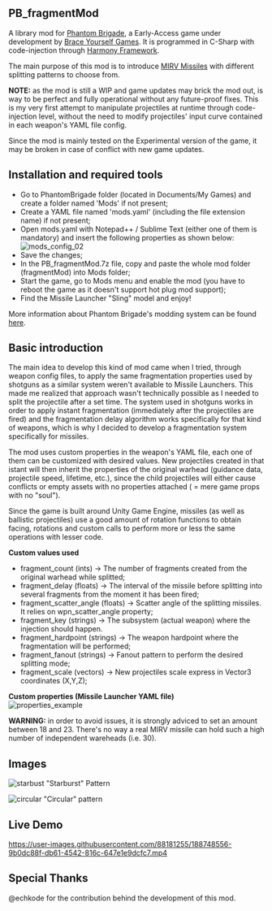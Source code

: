 ## PB_fragmentMod
A library mod for [Phantom Brigade](https://braceyourselfgames.com/phantom-brigade/), a Early-Access game under development by [Brace Yourself Games](https://braceyourselfgames.com). It is programmed in C-Sharp with code-injection through [Harmony Framework](https://harmony.pardeike.net/).

The main purpose of this mod is to introduce [MIRV Missiles](https://en.wikipedia.org/wiki/Multiple_independently_targetable_reentry_vehicle) with different splitting patterns to choose from.

<b>NOTE:</b> as the mod is still a WIP and game updates may brick the mod out, is way to be perfect and fully operational without any future-proof fixes. This is my very first attempt to manipulate projectiles at runtime through code-injection level, without the need to modify projectiles' input curve contained in each weapon's YAML file config.

Since the mod is mainly tested on the Experimental version of the game, it may be broken in case of conflict with new game updates.

## Installation and required tools
- Go to PhantomBrigade folder (located in Documents/My Games) and create a folder named 'Mods' if not present;
- Create a YAML file named 'mods.yaml' (including the file extension name) if not present;
- Open mods.yaml with Notepad++ / Sublime Text (either one of them is mandatory) and insert the following properties as shown below:
<br>![mods_config_02](https://user-images.githubusercontent.com/88181255/188758336-726faaca-9031-47d2-8ec4-07fa2e98f845.png)
- Save the changes;
- In the PB_fragmentMod.7z file, copy and paste the whole mod folder (fragmentMod) into Mods folder;
- Start the game, go to Mods menu and enable the mod (you have to reboot the game as it doesn't support hot plug mod support);
- Find the Missile Launcher "Sling" model and enjoy!

More information about Phantom Brigade's modding system can be found [here](https://wiki.braceyourselfgames.com/en/PhantomBrigade/Modding/ModSystem).

## Basic introduction
The main idea to develop this kind of mod came when I tried, through weapon config files, to apply the same fragmentation properties used by shotguns as a similar system weren't available to Missile Launchers. This made me realized that approach wasn't technically possible as I needed to split the projectile after a set time. The system used in shotguns works in order to apply instant fragmentation (immediately after the projectiles are fired) and the fragmentation delay algorithm works specifically for that kind of weapons, which is why I decided to develop a fragmentation system specifically for missiles.

The mod uses custom properties in the weapon's YAML file, each one of them can be customized with desired values.
New projectiles created in that istant will then inherit the properties of the original warhead (guidance data, projectile speed, lifetime, etc.), since the child projectiles will either cause conflicts or empty assets with no properties attached ( = mere game props with no "soul").

Since the game is built around Unity Game Engine, missiles (as well as ballistic projectiles) use a good amount of rotation functions to obtain facing, rotations and custom calls to perform more or less the same operations with lesser code.

<b>Custom values used</b>
- fragment_count (ints) → The number of fragments created from the original warhead while splitted;
- fragment_delay (floats) → The interval of the missile before splitting into several fragments from the moment it has been fired;
- fragment_scatter_angle (floats) → Scatter angle of the splitting missiles. It relies on wpn_scatter_angle property;
- fragment_key (strings) → The subsystem (actual weapon) where the injection should happen.
- fragment_hardpoint (strings) → The weapon hardpoint where the fragmentation will be performed;
- fragment_fanout (strings) → Fanout pattern to perform the desired splitting mode;
- fragment_scale (vectors) → New projectiles scale express in Vector3 coordinates (X,Y,Z);

<b>Custom properties (Missile Launcher YAML file)</b>
<br>![properties_example](https://user-images.githubusercontent.com/88181255/188760147-1e2c772f-ae3e-4c79-88d1-2fef853b4b59.png)


<b>WARNING:</b> in order to avoid issues, it is strongly adviced to set an amount between 18 and 23. There's no way a real MIRV missile can hold such a high number of independent wareheads (i.e. 30).

## Images
![starbust](https://user-images.githubusercontent.com/88181255/188744853-dbecbb07-64be-403b-95ce-61c9e719f7cf.png)
"Starburst" Pattern

![circular](https://user-images.githubusercontent.com/88181255/188744872-4971d4ce-05b7-419c-ae5d-b48cb301d5f8.png)
"Circular" pattern

## Live Demo
https://user-images.githubusercontent.com/88181255/188748556-9b0dc88f-db61-4542-816c-647e1e9dcfc7.mp4

## Special Thanks
@echkode for the contribution behind the development of this mod.
